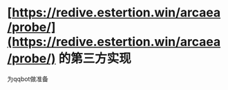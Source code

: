 # [https://redive.estertion.win/arcaea/probe/](https://redive.estertion.win/arcaea/probe/) 的第三方实现
为qqbot做准备